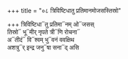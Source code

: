 +++
title = "०८ त्रिविष्टिधातु प्रतिमानमोजसस्तिस्रो"

+++
त्रिविष्टिधा᳓तु प्रतिमा᳓नम् ओ᳓जसस्  
तिस्रो᳓ भू᳓मीर् नृपते त्री᳓णि रोचना᳓  
अ᳓तीदं᳓ वि᳓श्वम् भु᳓वनं ववक्षिथ  
अशत्रु᳓र् इन्द्र जनु᳓षा सना᳓द् असि